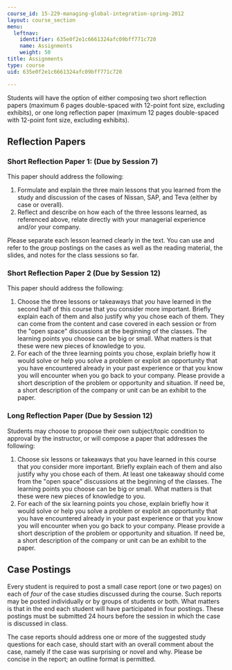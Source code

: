 ```yaml
---
course_id: 15-229-managing-global-integration-spring-2012
layout: course_section
menu:
  leftnav:
    identifier: 635e0f2e1c6661324afc09bff771c720
    name: Assignments
    weight: 50
title: Assignments
type: course
uid: 635e0f2e1c6661324afc09bff771c720

---
```


Students will have the option of either composing two short reflection papers (maximum 6 pages double-spaced with 12-point font size, excluding exhibits), or one long reflection paper (maximum 12 pages double-spaced with 12-point font size, excluding exhibits).

Reflection Papers
-----------------

### Short Reflection Paper 1: (Due by Session 7)

This paper should address the following:

1.  Formulate and explain the three main lessons that you learned from the study and discussion of the cases of Nissan, SAP, and Teva (either by case or overall).
2.  Reflect and describe on how each of the three lessons learned, as referenced above, relate directly with your managerial experience and/or your company.

Please separate each lesson learned clearly in the text. You can use and refer to the group postings on the cases as well as the reading material, the slides, and notes for the class sessions so far.

### Short Reflection Paper 2 (Due by Session 12)

This paper should address the following:

1.  Choose the three lessons or takeaways that _you_ have learned in the second half of this course that you consider more important. Briefly explain each of them and also justify why you chose each of them. They can come from the content and case covered in each session or from the "open space" discussions at the beginning of the classes. The learning points you choose can be big or small. What matters is that these were new pieces of knowledge to you.
2.  For each of the three learning points you chose, explain briefly how it would solve or help you solve a problem or exploit an opportunity that you have encountered already in your past experience or that you know you will encounter when you go back to your company. Please provide a short description of the problem or opportunity and situation. If need be, a short description of the company or unit can be an exhibit to the paper.

### Long Reflection Paper (Due by Session 12)

Students may choose to propose their own subject/topic condition to approval by the instructor, or will compose a paper that addresses the following:

1.  Choose six lessons or takeaways that you have learned in this course that _you_ consider more important. Briefly explain each of them and also justify why you chose each of them. At least one takeaway should come from the "open space" discussions at the beginning of the classes. The learning points you choose can be big or small. What matters is that these were new pieces of knowledge to you.
2.  For each of the six learning points you chose, explain briefly how it would solve or help you solve a problem or exploit an opportunity that you have encountered already in your past experience or that you know you will encounter when you go back to your company. Please provide a short description of the problem or opportunity and situation. If need be, a short description of the company or unit can be an exhibit to the paper.

Case Postings
-------------

Every student is required to post a small case report (one or two pages) on each of _four_ of the case studies discussed during the course. Such reports may be posted individually or by groups of students or both. What matters is that in the end each student will have participated in four postings. These postings must be submitted 24 hours before the session in which the case is discussed in class.

The case reports should address one or more of the suggested study questions for each case, should start with an overall comment about the case, namely if the case was surprising or novel and why. Please be concise in the report; an outline format is permitted.